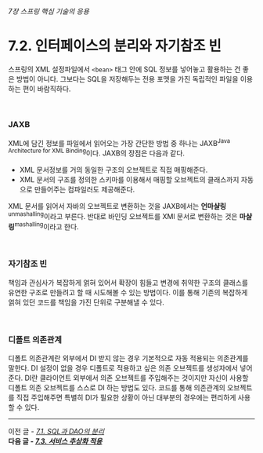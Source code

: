 ###### 7장 스프링 핵심 기술의 응용
# 7.2. 인터페이스의 분리와 자기참조 빈

스프링의 XML 설정파일에서 `<bean>` 태그 안에 SQL 정보를 넣어놓고 활용하는 건 좋은 방법이 아니다. 그보다는 SQL을 저장해두는 전용 포맷을 가진 
독립적인 파일을 이용하는 편이 바람직하다. 

<br/>

### JAXB

XML에 담긴 정보를 파일에서 읽어오는 가장 간단한 방법 중 하나는 JAXB<sup>Java Architecture for XML Binding</sup>이다.
JAXB의 장점은 다음과 같다. 

* XML 문서정보를 거의 동일한 구조의 오브젝트로 직접 매핑해준다. 
* XML 문서의 구조를 정의한 스키마를 이용해서 매핑할 오브젝트의 클래스까지 자동으로 만들어주는 컴파일러도 제공해준다. 

XML 문서를 읽어서 자바의 오브젝트로 변환하는 것을 JAXB에서는 **언마샬링**<sup>unmashalling</sup>이라고 부른다. 
반대로 바인딩 오브젝트를 XMl 문서로 변환하는 것은 **마샬링**<sup>mashalling</sup>이라고 한다. 

</br>

### 자기참조 빈

책임과 관심사가 복잡하게 얽혀 있어서 확장이 힘들고 변경에 취약한 구조의 클래스를 유연한 구조로 만들려고 할 때 시도해볼 수 있는 방법이다. 
이를 통해 기존의 복잡하게 얽혀 있던 코드를 책임을 가진 단위로 구분해낼 수 있다. 

</br>

### 디폴트 의존관계

디폴트 의존관계란 외부에서 DI 받지 않는 경우 기본적으로 자동 적용되는 의존관계를 말한다. DI 설정이 없을 경우 디폴트로 적용하고 싶은 의존 오브젝트를 생성자에서 
넣어준다. DI란 클라이언트 외부에서 의존 오브젝트를 주입해주는 것이지만 자신이 사용할 디폴트 의존 오브젝트를 스스로 DI 하는 방법도 있다. 코드를 통해 의존관계의 
오브젝트를 직접 주입해주면 특별히 DI가 필요한 상황이 아닌 대부분의 경우에는 편리하게 사용할 수 있다.                  

-----

이전 글 - [*7.1. SQL과 DAO의 분리*](./7.1.%20SQL과%20DAO의%20분리.md)                    
**다음 글 - [*7.3. 서비스 추상화 적용*](./7.3.%20서비스%20추상화%20적용.md)**
